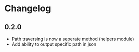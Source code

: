 # Changelog


## 0.2.0

- Path traversing is now a seperate method (helpers module)
- Add ability to output specific path in json
